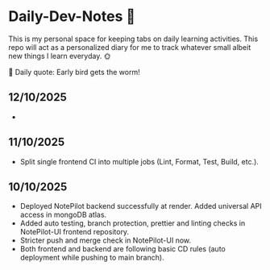 # Daily-Dev-Notes 📒
This is my personal space for keeping tabs on daily learning activities. This repo will act as a personalized diary for me to track whatever small albeit new things I learn everyday. 🌞

🌈 Daily quote: Early bird gets the worm!

## 12/10/2025
- 

## 11/10/2025
- Split single frontend CI into multiple jobs (Lint, Format, Test, Build, etc.).

## 10/10/2025 
- Deployed NotePilot backend successfully at render. Added universal API access in mongoDB atlas.
- Added auto testing, branch protection, prettier and linting checks in NotePilot-UI frontend repository.
- Stricter push and merge check in NotePilot-UI now.
- Both frontend and backend are following basic CD rules (auto deployment while pushing to main branch).

